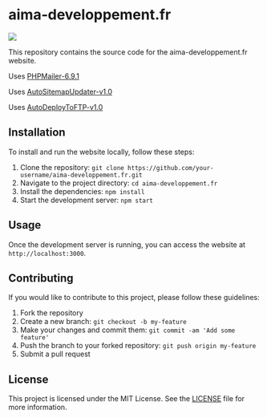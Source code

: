 # aima-developpement.fr

<a href="https://skillicons.dev"><img src="https://skillicons.dev/icons?i=html,css,php,js,svg,git,github,githubactions,figma,vscode"/></a>

This repository contains the source code for the aima-developpement.fr website.

Uses [PHPMailer-6.9.1](https://github.com/PHPMailer/PHPMailer)

Uses [AutoSitemapUpdater-v1.0](https://github.com/YoruKiwi/AutoSitemapUpdater)

Uses [AutoDeployToFTP-v1.0](https://github.com/YoruKiwi/AutoDeployToFTP)

## Installation

To install and run the website locally, follow these steps:

1. Clone the repository: `git clone https://github.com/your-username/aima-developpement.fr.git`
2. Navigate to the project directory: `cd aima-developpement.fr`
3. Install the dependencies: `npm install`
4. Start the development server: `npm start`

## Usage

Once the development server is running, you can access the website at `http://localhost:3000`. 

## Contributing

If you would like to contribute to this project, please follow these guidelines:

1. Fork the repository
2. Create a new branch: `git checkout -b my-feature`
3. Make your changes and commit them: `git commit -am 'Add some feature'`
4. Push the branch to your forked repository: `git push origin my-feature`
5. Submit a pull request

## License

This project is licensed under the MIT License. See the [LICENSE](LICENSE) file for more information.
